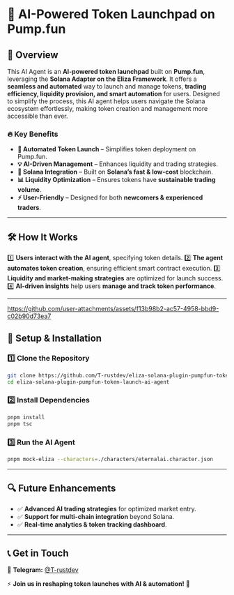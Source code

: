 # 🚀 AI-Powered Token Launchpad on Pump.fun

## 📌 Overview
This AI Agent is an **AI-powered token launchpad** built on **Pump.fun**, leveraging the **Solana Adapter on the Eliza Framework**. It offers a **seamless and automated** way to launch and manage tokens, **trading efficiency, liquidity provision, and smart automation** for users. Designed to simplify the process, this AI agent helps users navigate the Solana ecosystem effortlessly, making token creation and management more accessible than ever.

### 🔥 Key Benefits
- **🚀 Automated Token Launch** – Simplifies token deployment on Pump.fun.
- **💡 AI-Driven Management** – Enhances liquidity and trading strategies.
- **🔗 Solana Integration** – Built on **Solana’s fast & low-cost** blockchain.
- **📊 Liquidity Optimization** – Ensures tokens have **sustainable trading volume**.
- **⚡ User-Friendly** – Designed for both **newcomers & experienced traders**.

---

## 🛠️ How It Works
1️⃣ **Users interact with the AI agent**, specifying token details.
2️⃣ **The agent automates token creation**, ensuring efficient smart contract execution.
3️⃣ **Liquidity and market-making strategies** are optimized for launch success.
4️⃣ **AI-driven insights** help users **manage and track token performance**.

---


https://github.com/user-attachments/assets/f13b98b2-ac57-4958-bbd9-c02b90d73ea7


## 🔧 Setup & Installation
### 1️⃣ Clone the Repository
```sh
git clone https://github.com/T-rustdev/eliza-solana-plugin-pumpfun-token-launch-ai-agent
cd eliza-solana-plugin-pumpfun-token-launch-ai-agent
```

### 2️⃣ Install Dependencies
```sh
pnpm install
pnpm tsc
```

### 3️⃣ Run the AI Agent
```sh
pnpm mock-eliza --characters=./characters/eternalai.character.json
```

---

## 🔍 Future Enhancements
- ✅ **Advanced AI trading strategies** for optimized market entry.
- ✅ **Support for multi-chain integration** beyond Solana.
- ✅ **Real-time analytics & token tracking dashboard**.

---

## 📞 Get in Touch
📩 **Telegram:** [@T-rustdev](https://t.me/T_rustdev)  

⚡ **Join us in reshaping token launches with AI & automation!** 🚀
